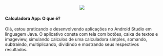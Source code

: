 

<div align="center">

<img src="https://user-images.githubusercontent.com/87238842/181368347-0bc76806-b072-49c5-b397-f28e123e6484.gif"/>
 </div>
 
 
 
 <h4>Calculadora App: O que é?  </h3>

Olá, estou praticando e desenvolvendo aplicações no Android Studio em linguagem Java. O aplicativo consta com tela com botões, caixa de textos e imageview, simulando calculos de uma calculadora simples, somando, subtraindo, multiplicando, dividindo e mostrando seus respectivos resultados.  
 
 </div>
 
 





